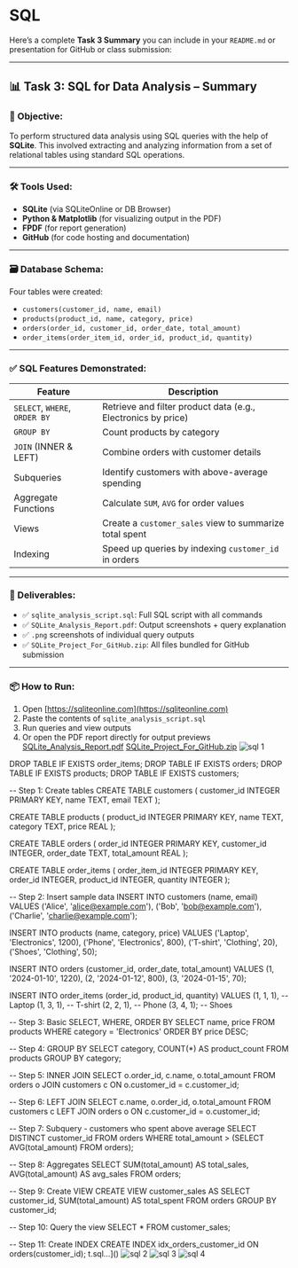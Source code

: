 # SQL
Here’s a complete **Task 3 Summary** you can include in your `README.md` or presentation for GitHub or class submission:

---

## 📊 Task 3: SQL for Data Analysis – Summary

### 🎯 Objective:

To perform structured data analysis using SQL queries with the help of **SQLite**. This involved extracting and analyzing information from a set of relational tables using standard SQL operations.

---

### 🛠️ Tools Used:

* **SQLite** (via SQLiteOnline or DB Browser)
* **Python & Matplotlib** (for visualizing output in the PDF)
* **FPDF** (for report generation)
* **GitHub** (for code hosting and documentation)

---

### 🗃️ Database Schema:

Four tables were created:

* `customers(customer_id, name, email)`
* `products(product_id, name, category, price)`
* `orders(order_id, customer_id, order_date, total_amount)`
* `order_items(order_item_id, order_id, product_id, quantity)`

---

### ✅ SQL Features Demonstrated:

| Feature                       | Description                                                   |
| ----------------------------- | ------------------------------------------------------------- |
| `SELECT`, `WHERE`, `ORDER BY` | Retrieve and filter product data (e.g., Electronics by price) |
| `GROUP BY`                    | Count products by category                                    |
| `JOIN` (INNER & LEFT)         | Combine orders with customer details                          |
| Subqueries                    | Identify customers with above-average spending                |
| Aggregate Functions           | Calculate `SUM`, `AVG` for order values                       |
| Views                         | Create a `customer_sales` view to summarize total spent       |
| Indexing                      | Speed up queries by indexing `customer_id` in orders          |

---

### 📄 Deliverables:

* ✅ `sqlite_analysis_script.sql`: Full SQL script with all commands
* ✅ `SQLite_Analysis_Report.pdf`: Output screenshots + query explanation
* ✅ `.png` screenshots of individual query outputs
* ✅ `SQLite_Project_For_GitHub.zip`: All files bundled for GitHub submission

---

### 📦 How to Run:

1. Open [https://sqliteonline.com](https://sqliteonline.com)
2. Paste the contents of `sqlite_analysis_script.sql`
3. Run queries and view outputs
4. Or open the PDF report directly for output previews
[SQLite_Analysis_Report.pdf](https://github.com/user-attachments/files/20508848/SQLite_Analysis_Report.pdf)
[SQLite_Project_For_GitHub.zip](https://github.com/user-attachments/files/20508855/SQLite_Project_For_GitHub.zip)
![sql 1](https://github.com/user-attachments/assets/51ae3e55-cf37-445a-a002-8bbcb649b81d)

DROP TABLE IF EXISTS order_items;
DROP TABLE IF EXISTS orders;
DROP TABLE IF EXISTS products;
DROP TABLE IF EXISTS customers;

-- Step 1: Create tables
CREATE TABLE customers (
    customer_id INTEGER PRIMARY KEY,
    name TEXT,
    email TEXT
);

CREATE TABLE products (
    product_id INTEGER PRIMARY KEY,
    name TEXT,
    category TEXT,
    price REAL
);

CREATE TABLE orders (
    order_id INTEGER PRIMARY KEY,
    customer_id INTEGER,
    order_date TEXT,
    total_amount REAL
);

CREATE TABLE order_items (
    order_item_id INTEGER PRIMARY KEY,
    order_id INTEGER,
    product_id INTEGER,
    quantity INTEGER
);

-- Step 2: Insert sample data
INSERT INTO customers (name, email) VALUES
('Alice', 'alice@example.com'),
('Bob', 'bob@example.com'),
('Charlie', 'charlie@example.com');

INSERT INTO products (name, category, price) VALUES
('Laptop', 'Electronics', 1200),
('Phone', 'Electronics', 800),
('T-shirt', 'Clothing', 20),
('Shoes', 'Clothing', 50);

INSERT INTO orders (customer_id, order_date, total_amount) VALUES
(1, '2024-01-10', 1220),
(2, '2024-01-12', 800),
(3, '2024-01-15', 70);

INSERT INTO order_items (order_id, product_id, quantity) VALUES
(1, 1, 1),  -- Laptop
(1, 3, 1),  -- T-shirt
(2, 2, 1),  -- Phone
(3, 4, 1);  -- Shoes

-- Step 3: Basic SELECT, WHERE, ORDER BY
SELECT name, price
FROM products
WHERE category = 'Electronics'
ORDER BY price DESC;

-- Step 4: GROUP BY
SELECT category, COUNT(*) AS product_count
FROM products
GROUP BY category;

-- Step 5: INNER JOIN
SELECT o.order_id, c.name, o.total_amount
FROM orders o
JOIN customers c ON o.customer_id = c.customer_id;

-- Step 6: LEFT JOIN
SELECT c.name, o.order_id, o.total_amount
FROM customers c
LEFT JOIN orders o ON c.customer_id = o.customer_id;

-- Step 7: Subquery - customers who spent above average
SELECT DISTINCT customer_id
FROM orders
WHERE total_amount > (SELECT AVG(total_amount) FROM orders);

-- Step 8: Aggregates
SELECT SUM(total_amount) AS total_sales, AVG(total_amount) AS avg_sales
FROM orders;

-- Step 9: Create VIEW
CREATE VIEW customer_sales AS
SELECT customer_id, SUM(total_amount) AS total_spent
FROM orders
GROUP BY customer_id;

-- Step 10: Query the view
SELECT * FROM customer_sales;

-- Step 11: Create INDEX
CREATE INDEX idx_orders_customer_id ON orders(customer_id);
t.sql…]()
![sql 2](https://github.com/user-attachments/assets/7a75318d-a28a-45c4-937b-f5662e234ada)
![sql 3](https://github.com/user-attachments/assets/fe747a0c-2eb9-47ac-b625-819d89456fdd)
![sql 4](https://github.com/user-attachments/assets/542d3212-0f54-4eca-afff-8292a3f1ac45)

